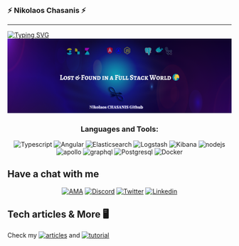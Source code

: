 ### ⚡ Nikolaos Chasanis ⚡

<hr>

<a href="https://git.io/typing-svg"><img src="https://readme-typing-svg.demolab.com?font=Libre+Baskerville&duration=4300&pause=1000&color=F7F7F7&width=435&lines=If+you+don't+define+the+problem+properly+you+cant+solve+the+problem.;properly+you+cant+solve+the+problem." alt="Typing SVG" /></a>
<a href="https://nikolaoschasanis.com"> <img alt="LandF" src="./Githubcover.png" width="1000"/></a>


<h3 align="center">Languages and Tools:</h3>
<p align="center">
<a target="_blank"> <img src="https://www.vectorlogo.zone/logos/typescriptlang/typescriptlang-icon.svg" alt="Typescript" width="40" height="40"/> </a>
<a target="_blank"> <img src="https://cdn.jsdelivr.net/gh/devicons/devicon/icons/angularjs/angularjs-original.svg" alt="Angular" width="40" height="40"/> </a>
<a target="_blank"> <img src="https://www.vectorlogo.zone/logos/elastic/elastic-icon.svg" alt="Elasticsearch" width="40" height="40"/> </a>
<a target="_blank"> <img src="https://www.vectorlogo.zone/logos/elasticco_logstash/elasticco_logstash-icon.svg" alt="Logstash" width="40" height="40"/> </a>
<a target="_blank"> <img src="https://www.vectorlogo.zone/logos/elasticco_kibana/elasticco_kibana-icon.svg" alt="Kibana" width="40" height="40"/> </a>
<a target="_blank"> <img src="https://cdn.jsdelivr.net/gh/devicons/devicon/icons/nodejs/nodejs-original-wordmark.svg" alt="nodejs" width="40" height="40"/> </a>
<a target="_blank"><img src="https://www.vectorlogo.zone/logos/apollographql/apollographql-icon.svg" alt="apollo" width="40" height="40"/> </a>
<a target="_blank"><img src="https://cdn.jsdelivr.net/gh/devicons/devicon/icons/graphql/graphql-plain-wordmark.svg" alt="graphql" width="40" height="40"/> </a>
<a target="_blank"> <img src="https://www.vectorlogo.zone/logos/postgresql/postgresql-icon.svg" alt="Postgresql" width="40" height="40"/> </a>
<a target="_blank"> <img src="https://www.vectorlogo.zone/logos/docker/docker-official.svg" alt="Docker" width="40" height="40"/> </a>
</p>



## Have a chat with me
  <p align="center"> 
  <a href="https://GitHub.com/NickChasanis/ama"><img alt="AMA" src="https://img.shields.io/badge/Ask%20me-anything-1abc9c.svg"></a>
  <a href="https://discord.com/invite/3eJPwbrwqB"><img alt="Discord" src="https://img.shields.io/discord/1014893038008549386?logo=Discord"></a> 
  <a href="https://twitter.com/ChasanisNickos"><img alt="Twitter" src="https://img.shields.io/twitter/follow/ChasanisNickos.svg?style=social"></a>
  <a href="https://www.linkedin.com/in/nikolaoschasanis/"><img alt="Linkedin" src="https://img.shields.io/badge/-Nikolaos Chasanis-blue?style=flat-square&logo=Linkedin&logoColor=white src="&link=https://www.linkedin.com/in/nikolaoschasanis></a>

## Tech articles & More 🖥
<p align=left>
Check my <a href="https://nikolaoschasanis.com/series/architecture"><img alt="articles" src="https://badgen.net/badge/icon/Articles?icon=chrome&label"></a> and <a href="https://nikolaoschasanis.com/series/tutorials"><img alt="tutorial" src="https://badgen.net/badge/icon/Tutorials?icon=chrome&label"></a>
</p>

